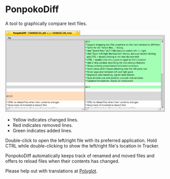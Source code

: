 # PonpokoDiff

A tool to graphically compare text files.

![](PonpokoDiff.png)

* Yellow indicates changed lines.
* Red indicates removed lines.
* Green indicates added lines.

Double-click to open the left/right file with its preferred application. Hold CTRL while double-clicking to show the left/right file's location in Tracker.

PonpokoDiff automatically keeps track of renamed and moved files and offers to reload files when their contents has changed.

Please help out with translations at [Polyglot](https://i18n.kacperkasper.pl/projects/49).
